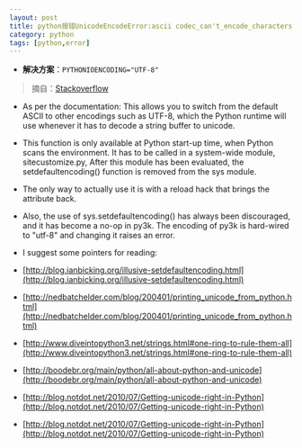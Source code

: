 ```yaml
---
layout: post
title: python报错UnicodeEncodeError:ascii codec_can't_encode_characters_in_position_xx-xx_ordinal_not_in_range(128)
category: python
tags: [python,error]
---
```


- **解决方案**：`PYTHONIOENCODING="UTF-8"`

> 摘自：[Stackoverflow](http://stackoverflow.com/questions/3828723/why-should-we-not-use-sys-setdefaultencodingutf-8-in-a-py-script)

- As per the documentation: This allows you to switch from the default ASCII to other encodings such as UTF-8, which the Python runtime will use whenever it has to decode a string buffer to unicode.

- This function is only available at Python start-up time, when Python scans the environment. It has to be called in a system-wide module, sitecustomize.py, After this module has been evaluated, the setdefaultencoding() function is removed from the sys module.

- The only way to actually use it is with a reload hack that brings the attribute back.

- Also, the use of sys.setdefaultencoding() has always been discouraged, and it has become a no-op in py3k. The encoding of py3k is hard-wired to "utf-8" and changing it raises an error.

- I suggest some pointers for reading:

- [http://blog.ianbicking.org/illusive-setdefaultencoding.html](http://blog.ianbicking.org/illusive-setdefaultencoding.html)
- [http://nedbatchelder.com/blog/200401/printing_unicode_from_python.html](http://nedbatchelder.com/blog/200401/printing_unicode_from_python.html)
- [http://www.diveintopython3.net/strings.html#one-ring-to-rule-them-all](http://www.diveintopython3.net/strings.html#one-ring-to-rule-them-all)
- [http://boodebr.org/main/python/all-about-python-and-unicode](http://boodebr.org/main/python/all-about-python-and-unicode)
- [http://blog.notdot.net/2010/07/Getting-unicode-right-in-Python](http://blog.notdot.net/2010/07/Getting-unicode-right-in-Python)

- [http://blog.notdot.net/2010/07/Getting-unicode-right-in-Python](http://blog.notdot.net/2010/07/Getting-unicode-right-in-Python)
